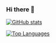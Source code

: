 ### Hi there 👋
[![GitHub stats](https://github-readme-stats-two-dusky-79.vercel.app/api?username=pkmiya&theme=vue-dark&show_icons=true&count_private=true)](https://github.com/pkmiya/github-readme-stats)

[![Top Languages](https://github-readme-stats-two-dusky-79.vercel.app/api/top-langs/?username=pkmiya&theme=vue-dark&show_icons=true&layout=compact)](https://github.com/pkmiya/github-readme-stats)

<!--
**pkmiya/pkmiya** is a ✨ _special_ ✨ repository because its `README.md` (this file) appears on your GitHub profile.

Here are some ideas to get you started:

- 🔭 I’m currently working on ...
- 🌱 I’m currently learning ...
- 👯 I’m looking to collaborate on ...
- 🤔 I’m looking for help with ...
- 💬 Ask me about ...
- 📫 How to reach me: ...
- 😄 Pronouns: ...
- ⚡ Fun fact: ...
-->
